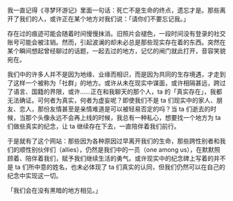 我一直记得《寻梦环游记》里面一句话：死亡不是生命的终点，遗忘才是。那些离开了我们的人，或许正在某个地方对我们说：「请你们不要忘记我。」

存在过的痕迹可能会随着时间慢慢抹消。旧照片会褪色，一段时间没有登录的社交账号可能会被注销。然而，引起波澜的却未必总是那些现实存在着的东西。突然在某个瞬间想起曾经聊过的话题，一起去过的地方，记忆的闸门就此打开，音容笑貌宛在。

我们中的许多人并不是因为地缘、业缘而相识，而是因为共同的生存境遇，才走到了这样一个被称为「社群」的地方。或许从未在现实中谋面，或许相隔甚远，跨过了语言、国籍的界限，或许……正在和我聊天的那个人，ta 的「真实存在」，我都无法确证。可何者为真实，何者为虚妄呢？即使我们不是 ta 们现实中的家人、朋友、恋人，那份友情甚至是亲情难道是可以被轻易否定的吗？当 ta 们逝去的时候，当那个头像永远不会再上线的时候，我总有一种私心，想要找一个地方为 ta 们做些真实的纪念，让 ta 继续存在下去，一直陪伴着我们前行。

于是就有了这个网站：那些因为各种原因过早离开我们的生命，那些跨性别者和我们的顺性别伙伴们（allies），仍然是我们中的一员（one among us），在默默照顾着、陪伴着我们，赋予我们继续生活的勇气。或许现实中的纪念碑上写着的并不是 ta 们所中意的姓名，也未必体现了 ta 们真实的认同，但我们仍然可以在自己的纪念中实现这一切。

「我们会在没有黑暗的地方相见。」
